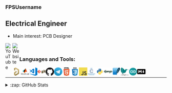 ### FPSUsername

## Electrical Engineer
* Main interest: PCB Designer

[<img align="left" alt="YouTube" width="22px" src="https://cdn.jsdelivr.net/npm/simple-icons@v3/icons/youtube.svg" />][youtube]
[<img align="left" alt="Website" width="22px" src="https://fpsusername.ml/images/rel/android-icon-512x512.png" />][website]

<br />

### Languages and Tools:

<img align="left" alt="Altium designer" width="26px" src="https://raw.githubusercontent.com/github/explore/main/topics/altium-designer/altium-designer.png" />
<img align="left" alt="Matlab" width="26px" src="https://raw.githubusercontent.com/github/explore/main/topics/matlab/matlab.png" />
<img align="left" alt="Visual Studio Code" width="26px" src="https://raw.githubusercontent.com/github/explore/main/topics/visual-studio-code/visual-studio-code.png" />
<img align="left" alt="Git" width="26px" src="https://raw.githubusercontent.com/github/explore/main/topics/git/git.png" />
<img align="left" alt="GitHub" width="26px" src="https://raw.githubusercontent.com/github/explore/main/topics/github/github.png" />
<img align="left" alt="Telegram" width="26px" src="https://raw.githubusercontent.com/github/explore/main/topics/telegram/telegram.png" />
<img align="left" alt="HTML5" width="26px" src="https://raw.githubusercontent.com/github/explore/main/topics/html/html.png" />
<img align="left" alt="CSS3" width="26px" src="https://raw.githubusercontent.com/github/explore/main/topics/css/css.png" />
<img align="left" alt="JavaScript" width="26px" src="https://raw.githubusercontent.com/github/explore/main/topics/javascript/javascript.png" />
<img align="left" alt="C" width="26px" src="https://raw.githubusercontent.com/github/explore/main/topics/c/c.png" />
<img align="left" alt="Python" width="26px" src="https://raw.githubusercontent.com/github/explore/main/topics/python/python.png" />
<img align="left" alt="Django" width="26px" src="https://raw.githubusercontent.com/github/explore/main/topics/django/django.png" />
<!--<img align="left" alt="REST-API" width="26px" src="https://raw.githubusercontent.com/github/explore/main/topics/rest-api/rest-api.png" />-->
<img align="left" alt="SQLite" width="26px" src="https://raw.githubusercontent.com/github/explore/main/topics/sqlite/sqlite.png" />
<img align="left" alt="LaTeX" width="26px" src="https://raw.githubusercontent.com/github/explore/main/topics/latex/latex.png" />
<img align="left" alt="Arduino" width="26px" src="https://raw.githubusercontent.com/github/explore/main/topics/arduino/arduino.png" />
<img align="left" alt="Markdown" width="26px" src="https://raw.githubusercontent.com/github/explore/main/topics/markdown/markdown.png" />

<br />

---

<details>
  <summary>:zap: GitHub Stats</summary>
  <img align="left" alt="FPSUsername's GitHub Stats" src="https://github-readme-stats.vercel.app/api?username=FPSUsername&show_icons=true&hide_border=true&theme=onedark" />

</details>


[website]: https://fpsusername.ml/
[youtube]: https://youtube.com/FPSUsernameOriginal
